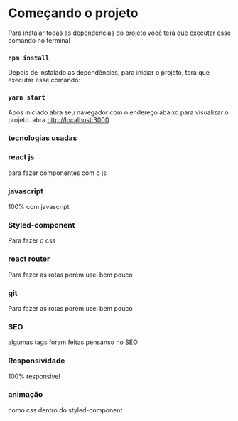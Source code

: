 # Começando o projeto 

Para instalar todas as dependências do projeto você terá que executar esse comando no terminal
### `npm install`

Depois de instalado as dependências, para iniciar o projeto, terá  que executar esse comando:

### `yarn start`

Após iniciado abra seu navegador com o endereço abaixo para visualizar o projeto.
abra [http://localhost:3000](http://localhost:3000) 


### tecnologias usadas


### react js
para fazer componentes com o js

### javascript
100% com javascript

### Styled-component 
Para fazer o css

### react router
Para fazer as rotas porém usei bem pouco

### git
Para fazer as rotas porém usei bem pouco

### SEO
algumas tags foram feitas pensanso no SEO

### Responsividade
100% responsivel

### animação
como css dentro do styled-component


